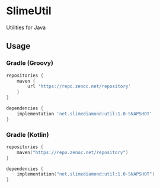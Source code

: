 # SlimeUtil
Utilities for Java

## Usage
### Gradle (Groovy)
```groovy
repositories {
    maven {
        url 'https://repo.zenoc.net/repository'
    }
}

dependencies {
    implementation 'net.slimediamond:util:1.0-SNAPSHOT'
}
```

### Gradle (Kotlin)
```kotlin
repositories {
    maven("https://repo.zenoc.net/repository")
}

dependencies {
    implementation("net.slimediamond:util:1.0-SNAPSHOT")
}
```
